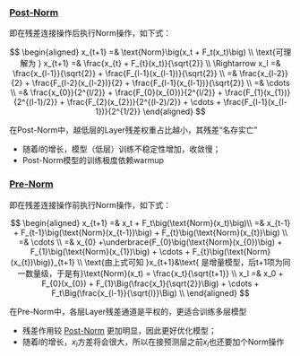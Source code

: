 ### [Post-Norm](https://spaces.ac.cn/archives/8620#%E6%AE%8B%E5%B7%AE%E8%BF%9E%E6%8E%A5)
即在残差连接操作后执行Norm操作，如下式：

$$
\begin{aligned}
    x_{t+1} =& \text{Norm}\big(x_t + F_t(x_t)\big) \\
    \text{可理解为 } x_{t+1} =& \frac{x_{t} + F_{t}(x_t)}{\sqrt{2}} \\
    \Rightarrow x_l =& \frac{x_{l-1}}{\sqrt{2}} + \frac{F_{l-1}(x_{l-1})}{\sqrt{2}} \\
    =& \frac{x_{l-2}}{2} + \frac{F_{l-2}(x_{l-2})}{2} + \frac{F_{l-1}(x_{l-1})}{\sqrt{2}} \\
    =& \cdots \\
    =& \frac{x_{0}}{2^{l/2}} + \frac{F_{0}(x_{0})}{2^{l/2}} + \frac{F_{1}(x_{1})}{2^{(l-1)/2}} + \frac{F_{2}(x_{2})}{2^{(l-2)/2}} + \cdots + \frac{F_{l-1}(x_{l-1})}{2^{1/2}}
\end{aligned}
$$

在Post-Norm中，越低层的Layer残差权重占比越小，其残差“名存实亡”

- 随着$l$的增长，模型（低层）训练不稳定性增加，收敛慢；
- Post-Norm模型的训练极度依赖warmup

### [Pre-Norm](https://spaces.ac.cn/archives/8620#%E6%AE%8B%E5%B7%AE%E8%BF%9E%E6%8E%A5)
即在残差连接操作前执行Norm操作，如下式：


$$
\begin{aligned}
    x_{t+1} =& x_t + F_t\big(\text{Norm}(x_t)\big)\\
    =& x_{t-1} + F_{t-1}\big(\text{Norm}(x_{t-1})\big) + F_{t}\big(\text{Norm}(x_{t})\big) \\
    =& \cdots \\
    =& x_{0} +\underbrace{F_{0}\big(\text{Norm}(x_{0})\big) + F_{1}\big(\text{Norm}(x_{1})\big) + \cdots  + F_{t}\big(\text{Norm}(x_{t})\big)}_{t+1} \\
    \text{由上式可知 }x_{t+1}&\text{ 是增量模型，后t+1项为同一数量级，于是有}\text{Norm}(x_t) = \frac{x_t}{\sqrt{t+1}} \\
    x_l =& x_0 + F_{0}(x_{0}) + F_{1}\Big(\frac{x_1}{\sqrt{2}}\Big) + \cdots + F_t\Big(\frac{x_{l-1}}{\sqrt{l}}\Big) \\
\end{aligned}
$$

在Pre-Norm中，各层Layer残差通道是平权的，更适合训练多层模型

- 残差作用较 [Post-Norm](#post-norm) 更加明显，因此更好优化模型；
- 随着$l$的增长，$x_l$方差将会很大，所以在接预测层之前$x_l$也还要加个Norm操作